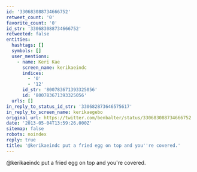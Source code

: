 ```yaml
---
id: '330683088734666752'
retweet_count: '0'
favorite_count: '0'
id_str: '330683088734666752'
retweeted: false
entities:
  hashtags: []
  symbols: []
  user_mentions:
    - name: Keri Kae
      screen_name: kerikaeindc
      indices:
        - '0'
        - '12'
      id_str: '800783671393325056'
      id: '800783671393325056'
  urls: []
in_reply_to_status_id_str: '330682873646575617'
in_reply_to_screen_name: kerikaegebo
original_url: https://twitter.com/benbalter/status/330683088734666752
date: '2013-05-04T13:59:26.000Z'
sitemap: false
robots: noindex
reply: true
title: '@kerikaeindc put a fried egg on top and you''re covered.'
---
```


@kerikaeindc put a fried egg on top and you're covered.
